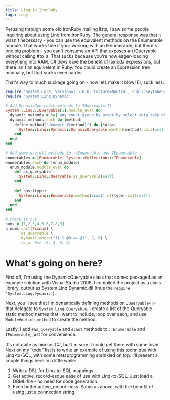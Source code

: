 ```yaml
---
title: Linq in IronRuby
tags: ruby
---
```


Perusing through some old IronRuby mailing lists, I saw some people
inquiring about using Linq from IronRuby. The general response was that
it wasn't necessary - you can use the equivalent methods on the
Enumerable module. That works fine if your working with an IEnumerable,
but there's one big problem - you can't consume an API that exposes an
IQueryable without calling \#to\_a. That sucks because you're now
eager-loading everything into RAM. C\# devs have the benefit of lambda
expressions, but there isn't an equivelent in Ruby. You could create an
Expression tree manually, but that sucks even harder.

That's way to much suckage going on - now lets make it blow! Er, suck
less:

``` ruby
require 'System.Core, Version=3.5.0.0, Culture=Neutral, PublicKeyToken=b77a5c561934e089'  
require 'System.Linq.Dynamic'  
  
# Add DynamicQueryable methods to IQueryable[T]  
System::Linq::IQueryable[1].module_eval do  
  dynamic_methods = %w{ any count group_by order_by select skip take where }  
  dynamic_methods.each do |method|  
    define_method("dynamic_#{method}") do |*args|  
      System::Linq::Dynamic::DynamicQueryable.method(method).call(self, *args)  
    end  
  end  
end  
  
# Add some usefull methods to ::Enumerable and IEnumerable  
enumerables = [Enumerable, System::Collections::IEnumerable]  
enumerables.each do |enum_module|  
  enum_module.module_eval do  
    def as_queryable  
      System::Linq::Queryable.as_queryable(self)  
    end  
  
    def cast(type)  
      System::Linq::Enumerable.method(:cast).of(type).call(self)  
    end  
  end  
end  
  
# Check it out!  
nums = [1,2,3,4,5,6,7,8,9]  
p nums.cast(Fixnum) \  
      .as_queryable \  
      .dynamic_where("it % @0 == @1", 2, 0) \  
      .to_a  #=> [2, 4, 6, 8]
```

# What's going on here?

First off, I'm using the DynamicQueryable class that comes packaged as
an example solution with Visual Studio 2008. I compiled the project as a
class library, output as System.Linq.Dynamic.dll (thus the `require
'System.Linq.Dynamic'`).

Next, you'll see that I'm dynamically defining methods on
`IQueryable<T>` that delegate to
`System.Linq.Queryable`. I create a list of the Queryable
static method names that I want to include, loop over each, and use
`Module#define_method` to create the method.

Lastly, I add `#as_queryable` and `#cast`
methods to `::Enumerable` and `IEnumerable`, just
for convenience.

It's not quite as nice as C\#, but I'm sure it could get there with some
lovin'. Next on my “todo” list is to write an example of using this
technique with Linq-to-SQL, with some metaprogramming sprinkled on top.
I'll present a couple things here in a little while:

1.  Write a DSL for Linq-to-SQL mappings.
2.  Get active_record-esque ease of use with Linq-to-SQL. Just load a
    DBML file - no need for code generation.
3.  Even better active_record-ness. Same as above, with the benefit of
    using just a connection string.
